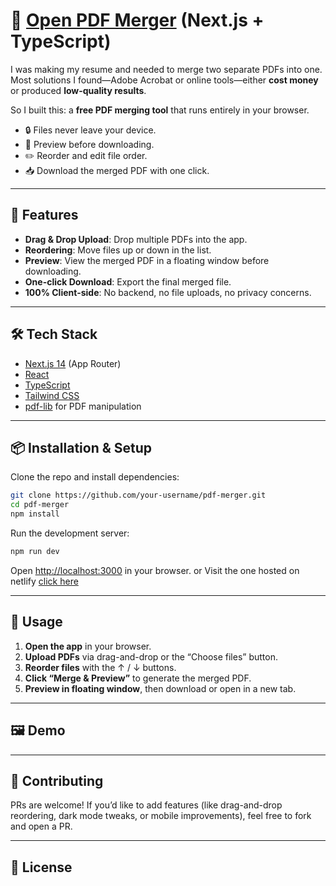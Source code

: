 # 📄 [Open PDF Merger](https://open-pdf-merger.netlify.app) (Next.js + TypeScript)
I was making my resume and needed to merge two separate PDFs into one. Most solutions I found—Adobe Acrobat or online tools—either **cost money** or produced **low-quality results**.

So I built this: a **free PDF merging tool** that runs entirely in your browser.  
- 🔒 Files never leave your device.  
- 👀 Preview before downloading.  
- ✏️ Reorder and edit file order.  
- 📥 Download the merged PDF with one click.  

---

## 🚀 Features

- **Drag & Drop Upload**: Drop multiple PDFs into the app.  
- **Reordering**: Move files up or down in the list.  
- **Preview**: View the merged PDF in a floating window before downloading.  
- **One-click Download**: Export the final merged file.  
- **100% Client-side**: No backend, no file uploads, no privacy concerns.  

--- 

## 🛠️ Tech Stack
- [Next.js 14](https://nextjs.org/) (App Router)  
- [React](https://react.dev/)  
- [TypeScript](https://www.typescriptlang.org/)  
- [Tailwind CSS](https://tailwindcss.com/)  
- [pdf-lib](https://pdf-lib.js.org/) for PDF manipulation  

---

## 📦 Installation & Setup

Clone the repo and install dependencies:
```bash
git clone https://github.com/your-username/pdf-merger.git
cd pdf-merger
npm install
```
Run the development server:
```bash
npm run dev
```
Open [http://localhost:3000](http://localhost:3000) in your browser.
or
Visit the one hosted on netlify [click here](https://open-pdf-merger.netlify.app)

---

## 📖 Usage

1. **Open the app** in your browser.  
2. **Upload PDFs** via drag-and-drop or the “Choose files” button.  
3. **Reorder files** with the ↑ / ↓ buttons.  
4. **Click “Merge & Preview”** to generate the merged PDF.  
5. **Preview in floating window**, then download or open in a new tab.  

---

## 🖼️ Demo

---

## 🤝 Contributing

PRs are welcome! If you’d like to add features (like drag-and-drop reordering, dark mode tweaks, or mobile improvements), feel free to fork and open a PR.

---

## 📜 License
